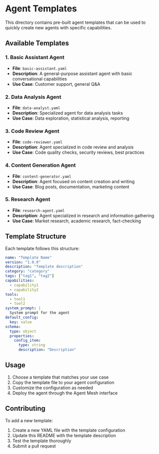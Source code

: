 # Agent Templates

This directory contains pre-built agent templates that can be used to quickly create new agents with specific capabilities.

## Available Templates

### 1. Basic Assistant Agent
- **File**: `basic-assistant.yaml`
- **Description**: A general-purpose assistant agent with basic conversational capabilities
- **Use Case**: Customer support, general Q&A

### 2. Data Analysis Agent
- **File**: `data-analyst.yaml`
- **Description**: Specialized agent for data analysis tasks
- **Use Case**: Data exploration, statistical analysis, reporting

### 3. Code Review Agent
- **File**: `code-reviewer.yaml`
- **Description**: Agent specialized in code review and analysis
- **Use Case**: Code quality checks, security reviews, best practices

### 4. Content Generation Agent
- **File**: `content-generator.yaml`
- **Description**: Agent focused on content creation and writing
- **Use Case**: Blog posts, documentation, marketing content

### 5. Research Agent
- **File**: `research-agent.yaml`
- **Description**: Agent specialized in research and information gathering
- **Use Case**: Market research, academic research, fact-checking

## Template Structure

Each template follows this structure:

```yaml
name: "Template Name"
version: "1.0.0"
description: "Template description"
category: "category"
tags: ["tag1", "tag2"]
capabilities:
  - capability1
  - capability2
tools:
  - tool1
  - tool2
system_prompt: |
  System prompt for the agent
default_config:
  key: value
schema:
  type: object
  properties:
    config_item:
      type: string
      description: "Description"
```

## Usage

1. Choose a template that matches your use case
2. Copy the template file to your agent configuration
3. Customize the configuration as needed
4. Deploy the agent through the Agent Mesh interface

## Contributing

To add a new template:

1. Create a new YAML file with the template configuration
2. Update this README with the template description
3. Test the template thoroughly
4. Submit a pull request
